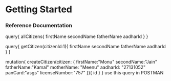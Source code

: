# Getting Started

### Reference Documentation
query{
allCitizens{
firstName
secondName
fatherName
aadharId
}
}


query{
getCitizen(citizenId:1){
firstName
secondName
fatherName
aadharId
}
}


mutation{
createCitizen(citizen: {
firstName:"Monu"
secondName:"Jain"
fatherName:"Kamal"
motherName: "Meenu"
aadharId: "27131052"
panCard:"asgs"
licenseNumber:"757"
}){
id
}
}
use this query in POSTMAN